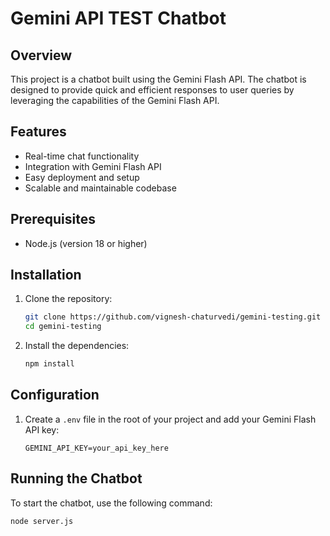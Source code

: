 # Gemini API TEST Chatbot

## Overview

This project is a chatbot built using the Gemini Flash API. The chatbot is designed to provide quick and efficient responses to user queries by leveraging the capabilities of the Gemini Flash API.

## Features

- Real-time chat functionality
- Integration with Gemini Flash API
- Easy deployment and setup
- Scalable and maintainable codebase

## Prerequisites

- Node.js (version 18 or higher)

## Installation

1. Clone the repository:

   ```sh
   git clone https://github.com/vignesh-chaturvedi/gemini-testing.git
   cd gemini-testing
   ```

2. Install the dependencies:
   ```sh
   npm install
   ```

## Configuration

1. Create a `.env` file in the root of your project and add your Gemini Flash API key:

   ```env
   GEMINI_API_KEY=your_api_key_here
   ```

## Running the Chatbot

To start the chatbot, use the following command:

```sh
node server.js
```
